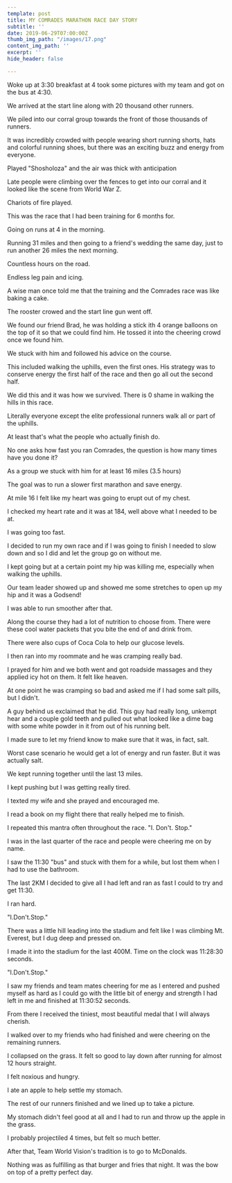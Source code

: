 ```yaml
---
template: post
title: MY COMRADES MARATHON RACE DAY STORY
subtitle: ''
date: 2019-06-29T07:00:00Z
thumb_img_path: "/images/17.png"
content_img_path: ''
excerpt: ''
hide_header: false

---
```

Woke up at 3:30 breakfast at 4 took some pictures with my team and got on the bus at 4:30.

We arrived at the start line along with 20 thousand other runners.

We piled into our corral group towards the front of those thousands of runners.

It was incredibly crowded with people wearing short running shorts, hats and colorful running shoes, but there was an exciting buzz and energy from everyone.

Played "Shosholoza" and the air was thick with anticipation

Late people were climbing over the fences to get into our corral and it looked like the scene from World War Z.

Chariots of fire played.

This was the race that I had been training for 6 months for.

Going on runs at 4 in the morning.

Running 31 miles and then going to a friend's wedding the same day, just to run another 26 miles the next morning.

Countless hours on the road.

Endless leg pain and icing.

A wise man once told me that the training and the Comrades race was like baking a cake.

The rooster crowed and the start line gun went off.

We found our friend Brad, he was holding a stick ith 4 orange balloons on the top of it so that we could find him. He tossed it into the cheering crowd once we found him.

We stuck with him and followed his advice on the course.

This included walking the uphills, even the first ones. His strategy was to conserve energy the first half of the race and then go all out the second half.

We did this and it was how we survived. There is 0 shame in walking the hills in this race.

Literally everyone except the elite professional runners walk all or part of the uphills.

At least that's what the people who actually finish do.

No one asks how fast you ran Comrades, the question is how many times have you done it?

As a group we stuck with him for at least 16 miles (3.5 hours)

The goal was to run a slower first marathon and save energy.

At mile 16 I felt like my heart was going to erupt out of my chest.

I checked my heart rate and it was at 184, well above what I needed to be at.

I was going too fast.

I decided to run my own race and if I was going to finish I needed to slow down and so I did and let the group go on without me.

I kept going but at a certain point my hip was killing me, especially when walking the uphills.

Our team leader showed up and showed me some stretches to open up my hip and it was a Godsend!

I was able to run smoother after that.

Along the course they had a lot of nutrition to choose from. There were these cool water packets that you bite the end of and drink from.

There were also cups of Coca Cola to help our glucose levels.

I then ran into my roommate and he was cramping really bad.

I prayed for him and we both went and got roadside massages and they applied icy hot on them. It felt like heaven.

At one point he was cramping so bad and asked me if I had some salt pills, but I didn't.

A guy behind us exclaimed that he did. This guy had really long, unkempt hear and a couple gold teeth and pulled out what looked like a dime bag with some white powder in it from out of his running belt.

I made sure to let my friend know to make sure that it was, in fact, salt.

Worst case scenario he would get a lot of energy and run faster. But it was actually salt.

We kept running together until the last 13 miles.

I kept pushing but I was getting really tired.

I texted my wife and she prayed and encouraged me.

I read a book on my flight there that really helped me to finish.

I repeated this mantra often throughout the race. "I. Don't. Stop."

I was in the last quarter of the race and people were cheering me on by name.

I saw the 11:30 "bus" and stuck with them for a while, but lost them when I had to use the bathroom.

The last 2KM I decided to give all I had left and ran as fast I could to try and get 11:30.

I ran hard.

"I.Don't.Stop."

There was a little hill leading into the stadium and felt like I was climbing Mt. Everest, but I dug deep and pressed on.

I made it into the stadium for the last 400M. Time on the clock was 11:28:30 seconds.

"I.Don't.Stop."

I saw my friends and team mates cheering for me as I entered and pushed myself as hard as I could go with the little bit of energy and strength I had left in me and finished at 11:30:52 seconds.

From there I received the tiniest, most beautiful medal that I will always cherish.

I walked over to my friends who had finished and were cheering on the remaining runners.

I collapsed on the grass. It felt so good to lay down after running for almost 12 hours straight.

I felt noxious and hungry.

I ate an apple to help settle my stomach.

The rest of our runners finished and we lined up to take a picture.

My stomach didn't feel good at all and I had to run and throw up the apple in the grass.

I probably projectiled 4 times, but felt so much better.

After that, Team World Vision's tradition is to go to McDonalds.

Nothing was as fulfilling as that burger and fries that night. It was the bow on top of a pretty perfect day.